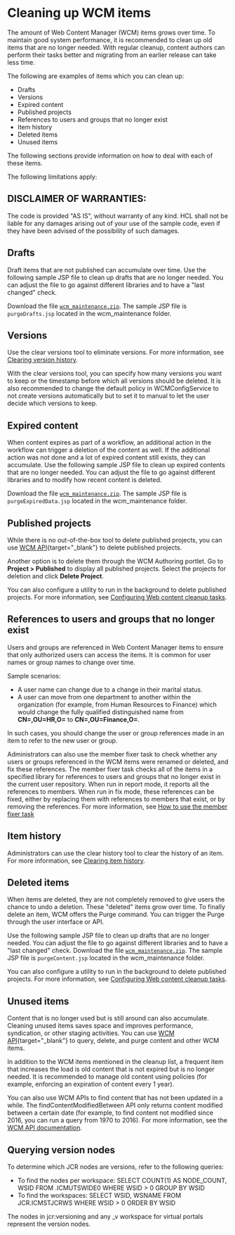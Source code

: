 # Cleaning up WCM items

The amount of Web Content Manager (WCM) items grows over time. To maintain good system performance, it is recommended to clean up old items that are no longer needed. With regular cleanup, content authors can perform their tasks better and migrating from an earlier release can take less time.

The following are examples of items which you can clean up:

- Drafts
- Versions
- Expired content
- Published projects
- References to users and groups that no longer exist 
- Item history
- Deleted items
- Unused items

The following sections provide information on how to deal with each of these items.

The following limitations apply:

DISCLAIMER OF WARRANTIES:
-------------------------
The code is provided "AS IS", without warranty of any kind. HCL shall not be liable for any damages arising out of your use of the sample code, even if they have been advised of the possibility of such damages.

## Drafts

Draft items that are not published can accumulate over time. Use the following sample JSP file to clean up drafts that are no longer needed. You can adjust the file to go against different libraries and to have a "last changed" check.

Download the file [`wcm_maintenance.zip`](https://git.cwp.pnp-hcl.com/CWPdoc/dx-mkdocs/files/1822/wcm_maintenance.zip). The sample JSP file is `purgeDrafts.jsp` located in the wcm_maintenance folder.

## Versions

Use the clear versions tool to eliminate versions. For more information, see [Clearing version history](../manage_content/wcm_configuration/wcm_adm_tools/wcm_admin_clear_versions.md).

With the clear versions tool, you can specify how many versions you want to keep or the timestamp before which all versions should be deleted. It is also recommended to change the default policy in WCMConfigService to not create versions automatically but to set it to manual to let the user decide which versions to keep.

## Expired content

When content expires as part of a workflow, an additional action in the workflow can trigger a deletion of the content as well. If the additional action was not done and a lot of expired content still exists, they can accumulate. Use the following sample JSP file to clean up expired contents that are no longer needed. You can adjust the file to go against different libraries and to modify how recent content is deleted.

Download the file [`wcm_maintenance.zip`](https://git.cwp.pnp-hcl.com/CWPdoc/dx-mkdocs/files/1822/wcm_maintenance.zip). The sample JSP file is `purgeExpiredData.jsp` located in the wcm_maintenance folder.

## Published projects

While there is no out-of-the-box tool to delete published projects, you can use [WCM API](https://help.hcl-software.com/digital-experience/8.5/dev/javadoc/vrm/850/api_docs/com/ibm/workplace/wcm/api/Workspace.html){target="_blank"} to delete published projects. 

Another option is to delete them through the WCM Authoring portlet. Go to **Project > Published** to display all published projects. Select the projects for deletion and click **Delete Project**.

You can also configure a utility to run in the background to delete published projects. For more information, see [Configuring Web content cleanup tasks](../manage_content/wcm_configuration/wcm_adm_tools/wcm_config_clean_tasks.md).

## References to users and groups that no longer exist

Users and groups are referenced in Web Content Manager items to ensure that only authorized users can access the items. It is common for user names or group names to change over time.

Sample scenarios:

- A user name can change due to a change in their marital status.
- A user can move from one department to another within the organization (for example, from Human Resources to Finance) which would change the fully qualified distinguished name from **CN=<firstname lastname>,OU=HR,O=<companyname>** to **CN=<firstname lastname>,OU=Finance,O=<companyname>**.

In such cases, you should change the user or group references made in an item to refer to the new user or group.

Administrators can also use the member fixer task to check whether any users or groups referenced in the WCM items were renamed or deleted, and fix these references. The member fixer task checks all of the items in a specified library for references to users and groups that no longer exist in the current user repository. When run in report mode, it reports all the references to members. When run in fix mode, these references can be fixed, either by replacing them with references to members that exist, or by removing the references. For more information, see [How to use the member fixer task](../manage_content/wcm_configuration/wcm_adm_tools/wcm_member_fixer/wcm_admin_member-fixer.md)

## Item history

Administrators can use the clear history tool to clear the history of an item. For more information, see [Clearing item history](../manage_content/wcm_configuration/wcm_adm_tools/wcm_admin_clear_history.md).

## Deleted items

When items are deleted, they are not completely removed to give users the chance to undo a deletion. These "deleted" items grow over time. To finally delete an item, WCM offers the Purge command. You can trigger the Purge through the user interface or API.

Use the following sample JSP file to clean up drafts that are no longer needed. You can adjust the file to go against different libraries and to have a "last changed" check. Download the file [`wcm_maintenance.zip`](https://git.cwp.pnp-hcl.com/CWPdoc/dx-mkdocs/files/1822/wcm_maintenance.zip). The sample JSP file is `purgeContent.jsp` located in the wcm_maintenance folder.

You can also configure a utility to run in the background to delete published projects. For more information, see [Configuring Web content cleanup tasks](../manage_content/wcm_configuration/wcm_adm_tools/wcm_config_clean_tasks.md).

## Unused items

Content that is no longer used but is still around can also accumulate. Cleaning unused items saves space and improves performance, syndication, or other staging activities. You can use [WCM API](https://help.hcl-software.com/digital-experience/8.5/dev/javadoc/vrm/850/api_docs/com/ibm/workplace/wcm/api/Workspace.html){target="_blank"} to query, delete, and purge content and other WCM items.

In addition to the WCM items mentioned in the cleanup list, a frequent item that increases the load is old content that is not expired but is no longer needed. It is recommended to manage old content using policies (for example, enforcing an expiration of content every 1 year).

You can also use WCM APIs to find content that has not been updated in a while. The findContentModifiedBetween API only returns content modified between a certain date (for example, to find content not modified since 2016, you can run a query from 1970 to 2016). For more information, see the [WCM API documentation](https://help.hcl-software.com/digital-experience/8.5/dev/javadoc/vrm/850/api_docs/com/ibm/workplace/wcm/api/Workspace.html#findContentModifiedBetween(java.util.Date,%20java.util.Date)).

## Querying version nodes

To determine which JCR nodes are versions, refer to the following queries:
- To find the nodes per workspace: SELECT COUNT(1) AS NODE_COUNT, WSID FROM <schema>.ICMUTSWIDE0 WHERE WSID > 0 GROUP BY WSID
- To find the workspaces: SELECT WSID, WSNAME FROM JCR.ICMSTJCRWS WHERE WSID > 0 ORDER BY WSID
  
The nodes in jcr:versioning and any _v workspace for virtual portals represent the version nodes.
